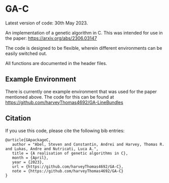 # GA-C
Latest version of code: 30th May 2023.

An implementation of a genetic algorithm in C. This was intended for use in the paper: https://arxiv.org/abs/2306.03147

The code is designed to be flexible, wherein different environments can be easily switched out.

All functions are documented in the header files.

## Example Environment
There is currently one example environment that was used for the paper mentioned above. The code for this can be found at https://github.com/harveyThomas4692/GA-LineBundles

## Citation
If you use this code, please cite the following bib entries:

```
@article{GApackageC,
   author = "Abel, Steven and Constantin, Andrei and Harvey, Thomas R. and Lukas, Andre and Nutricati, Luca A.",
   title = {A realisation of genetic algorithms in C},   
   month = {April},
   year = {2023},
   url = {https://github.com/harveyThomas4692/GA-C},
   note = {https://github.com/harveyThomas4692/GA-C}
}
```
